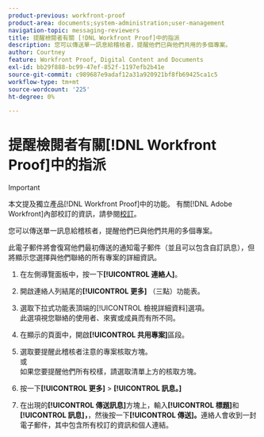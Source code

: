 ```yaml
---
product-previous: workfront-proof
product-area: documents;system-administration;user-management
navigation-topic: messaging-reviewers
title: 提醒檢閱者有關 [!DNL Workfront Proof]中的指派
description: 您可以傳送單一訊息給稽核者，提醒他們已與他們共用的多個專案。
author: Courtney
feature: Workfront Proof, Digital Content and Documents
exl-id: bb29f888-bc99-47ef-852f-1197efb2b41e
source-git-commit: c989687e9adaf12a31a920921bf8fb69425ca1c5
workflow-type: tm+mt
source-wordcount: '225'
ht-degree: 0%

---
```


# 提醒檢閱者有關[!DNL Workfront Proof]中的指派

>[!IMPORTANT]
>
>本文提及獨立產品[!DNL Workfront Proof]中的功能。 有關[!DNL Adobe Workfront]內部校訂的資訊，請參閱[校訂](../../../review-and-approve-work/proofing/proofing.md)。

您可以傳送單一訊息給稽核者，提醒他們已與他們共用的多個專案。

此電子郵件將會復寫他們最初傳送的通知電子郵件（並且可以包含自訂訊息），但將顯示您選擇與他們聯絡的所有專案的詳細資訊。

1. 在左側導覽面板中，按一下&#x200B;**[!UICONTROL 連絡人]**。
1. 開啟連絡人列結尾的&#x200B;**[!UICONTROL 更多]** （三點）功能表。
1. 選取下拉式功能表頂端的[!UICONTROL 檢視詳細資料]選項。\
   此選項視您聯絡的使用者、來賓或成員而有所不同。
1. 在顯示的頁面中，開啟&#x200B;**[!UICONTROL 共用專案]**&#x200B;區段。
1. 選取要提醒此稽核者注意的專案核取方塊。\
   或\
   如果您要提醒他們所有校樣，請選取清單上方的核取方塊。

1. 按一下&#x200B;**[!UICONTROL 更多]** > **[!UICONTROL 訊息。]**

1. 在出現的&#x200B;**[!UICONTROL 傳送訊息]**&#x200B;方塊上，輸入&#x200B;**[!UICONTROL 標題]**&#x200B;和&#x200B;**[!UICONTROL 訊息]，**，然後按一下&#x200B;**[!UICONTROL 傳送]。**&#x200B;連絡人會收到一封電子郵件，其中包含所有校訂的資訊和個人連結。


